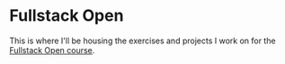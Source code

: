 # Fullstack Open

This is where I'll be housing the exercises and projects I work on for the [Fullstack Open course](https://fullstackopen.com/en/).
